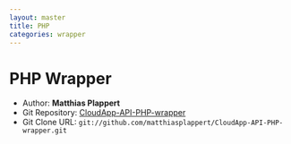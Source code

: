 ```yaml
---
layout: master
title: PHP
categories: wrapper
---
```


# PHP Wrapper

- Author: **Matthias Plappert**
- Git Repository: [CloudApp-API-PHP-wrapper](https://github.com/matthiasplappert/CloudApp-API-PHP-wrapper)
- Git Clone URL: `git://github.com/matthiasplappert/CloudApp-API-PHP-wrapper.git`

